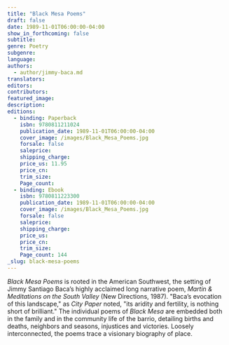 ```yaml
---
title: "Black Mesa Poems"
draft: false
date: 1989-11-01T06:00:00-04:00
show_in_forthcoming: false
subtitle:
genre: Poetry
subgenre:
language:
authors:
  - author/jimmy-baca.md
translators:
editors:
contributors:
featured_image:
description:
editions:
  - binding: Paperback
    isbn: 9780811211024
    publication_date: 1989-11-01T06:00:00-04:00
    cover_image: /images/Black_Mesa_Poems.jpg
    forsale: false
    saleprice:
    shipping_charge:
    price_us: 11.95
    price_cn:
    trim_size:
    Page_count:
  - binding: Ebook
    isbn: 9780811223300
    publication_date: 1989-11-01T06:00:00-04:00
    cover_image: /images/Black_Mesa_Poems.jpg
    forsale: false
    saleprice:
    shipping_charge:
    price_us:
    price_cn:
    trim_size:
    Page_count: 144
_slug: black-mesa-poems
---
```


_Black Mesa Poems_ is rooted in the American Southwest, the setting of Jimmy Santiago Baca’s highly acclaimed long narrative poem, _Martin & Meditations on the South Valley_ (New Directions, 1987). "Baca’s evocation of this landscape," as _City Paper_ noted, "its aridity and fertility, is nothing short of brilliant." The individual poems of _Black Mesa_ are embedded both in the family and in the community life of the barrio, detailing births and deaths, neighbors and seasons, injustices and victories. Loosely interconnected, the poems trace a visionary biography of place.

